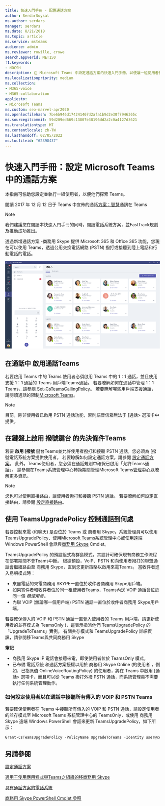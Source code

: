 ```yaml
---
title: 快速入門手冊 - 配置通話方案
author: SerdarSoysal
ms.author: serdars
manager: serdars
ms.date: 8/21/2018
ms.topic: article
ms.service: msteams
audience: admin
ms.reviewer: rowille, crowe
search.appverid: MET150
f1.keywords:
- NOCSH
description: 在 Microsoft Teams 中設定通話方案的快速入門手冊，以便讓一組使用者開始使用。
ms.localizationpriority: medium
ms.collection:
- M365-voice
- M365-collaboration
appliesto:
- Microsoft Teams
ms.custom: seo-marvel-apr2020
ms.openlocfilehash: 7be6b946d174241467d2afa1b9d2e30f7946365c
ms.sourcegitcommit: 59d209ed669c13807e38196dd2a2c0a4127d3621
ms.translationtype: MT
ms.contentlocale: zh-TW
ms.lasthandoff: 02/05/2022
ms.locfileid: "62398437"
---
```

# <a name="quick-start-guide-configuring-calling-plans-in-microsoft-teams"></a>快速入門手冊：設定 Microsoft Teams 中的通話方案

本指南可協助您設定並執行一組使用者，以便他們探索 Teams。

閱讀 2017 年 12 月 12 日于 Teams 中宣佈的通話[方案：智慧](https://aka.ms/ipyqus)通訊在 Teams

> [!NOTE]
> 我們建議您在閱讀本快速入門手冊的同時，閱讀電話系統方案，並FastTrack[](calling-plan-landing-page.md)規劃及推動成功推出。[ ](https://aka.ms/cloudvoice)

透過新增通話方案 -商務用 Skype 提供 Microsoft 365 和 Office 365 功能，您現在可以使用 Teams，透過公用交換電話網路 (PSTN) 撥打或接聽到陸上電話和行動電話的電話。

![顯示連絡人頁面的螢幕擷取畫面Teams。](media/Calling_in_Teams.png)
## <a name="prerequisites-for-enabling-the-calls-tab-in-teams"></a>在通話中 **啟用通話Teams**
若要啟用 Teams 中的 Teams 使用者必須啟用 Teams 中的 1：1 通話，並且使用支援 1：1 通話的 Teams 用戶端Teams通話。 若要瞭解如何在通話中管理 1：1 Teams[，請參閱 Set-CsTeamsCallingPolicy](/powershell/module/skype/set-csteamscallingpolicy)。 若要瞭解哪些用戶端支援通話，請閱讀通話的限制[Microsoft Teams](./limits-specifications-teams.md)。

> [!NOTE]
> 目前，除非使用者已啟用 PSTN 通話功能，否則語音信箱無法于 [通話> 選項卡中提供。 

## <a name="prerequisites-for-enabling-the-dial-pad-in-teams"></a>在鍵盤上啟用 **撥號鍵台** 的先決條件Teams
若要 **啟用 [撥號** 鍵台Teams並允許使用者撥打和接聽 PSTN 通話，您必須為 [撥號電話系統方案提供使用者。 若要瞭解如何設定通話方案，請參閱 [設定通話方案](./set-up-calling-plans.md)。
此外，Teams使用者，您必須在通話規則中確保已啟用「允許Teams通話」。 請參閱在Teams系統管理中心轉換期間管理Microsoft Teams[管理中心以](./manage-teams-skypeforbusiness-admin-center.md)瞭解更多資訊。
> [!NOTE]
> 您也可以使用直接路由，讓使用者撥打和接聽 PSTN 通話。 若要瞭解如何設定直接路由，請參閱 [設定直接路由](./direct-routing-configure.md)。

## <a name="using-teamsupgradepolicy-to-control-where-calls-land"></a>使用 TeamsUpgradePolicy 控制通話到何處
若要控制來電 (和聊天) 是否位於 Teams 或 商務用 Skype，系統管理員可以使用 TeamsUpgradePolicy、使用[Microsoft Teams](https://aka.ms/teamsadmincenter)系統管理中心或使用遠端 Windows PowerShell 會話與[商務用 Skype](/powershell/module/skype) Cmdlet。


TeamsUpgradePolicy 的預設組式為群島模式，其設計可確保現有商務工作流程在部署期間不會Teams中斷。 根據預設，VoIP、PSTN 和向使用者撥打的聯盟通話會繼續路由至 商務用 Skype，直到您更新策略以啟用來電Teams。  當收件者進入島嶼模式時：

 - 來自電話的來電商務用 SKYPE一直位於收件者商務用 Skype用戶端。
 - 如果寄件者和收件者位於同一租使用者Teams，Teams內送 VOIP 通話會位於同一個 *租使用者。*
 - 內聯 VOIP (無論哪一個用戶端) PSTN 通話一直位於收件者商務用 Skype用戶端。
 
若要確保傳入的 VOIP 和 PSTN 通話一直登入使用者的 Teams 用戶端，請更新使用者的並存模式為 TeamsOnly (，這表示指派他們 TeamsUpgradePolicy 的 「UpgradeToTeams」實例。  有關共存模式和 TeamsUpgradePolicy 詳細資訊，請參閱移Teams與[](./migration-interop-guidance-for-teams-with-skype.md)共同商務用 Skype

**筆記**
 - 商務用 Skype IP 電話會接聽來電，即使使用者位於 TeamsOnly 模式。  
 - 已布備 電話系統 和通話方案授權以用於 商務用 Skype Online (的使用者 ，例如，已指派值 OnlineVoiceRoutingPolicy) 的使用者，將在 Teams 中啟用 [通話> 選項卡，而且可以從 Teams 撥打外撥 PSTN 通話，而系統管理員不需要執行任何系統管理動作。


### <a name="how-to-configure-users-to-receive-all-incoming-voip-and-pstn-calls-in-teams"></a>如何設定使用者以在通話中接聽所有傳入的 VOIP 和 PSTN Teams
若要確保使用者在 Teams 中接聽所有傳入的 VOIP 和 PSTN 通話，請設定使用者的並存模式至 Microsoft Teams 系統管理中心的 TeamsOnly，或使用 商務用 Skype 遠端 Windows PowerShell 會話來更新 TeamsUpgradePolicy，如下所示：

```powershell
Grant-CsTeamsUpgradePolicy -PolicyName UpgradeToTeams -Identity user@contoso.com
```

## <a name="see-also"></a>另請參閱
[設定通話方案](/SkypeForBusiness/what-are-calling-plans-in-office-365/set-up-calling-plans)

[適用于使用應用程式與Teams之組織的移商務用 Skype](./migration-interop-guidance-for-teams-with-skype.md)

[具有通話方案的電話系統](calling-plan-landing-page.md)

[商務用 Skype PowerShell Cmdlet 參照](/powershell/module/skype)
